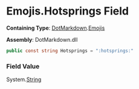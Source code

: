 # Emojis\.Hotsprings Field

**Containing Type**: [DotMarkdown](../../README.md)\.[Emojis](../README.md)

**Assembly**: DotMarkdown\.dll

```csharp
public const string Hotsprings = ":hotsprings:"
```

### Field Value

System\.[String](https://docs.microsoft.com/en-us/dotnet/api/system.string)
